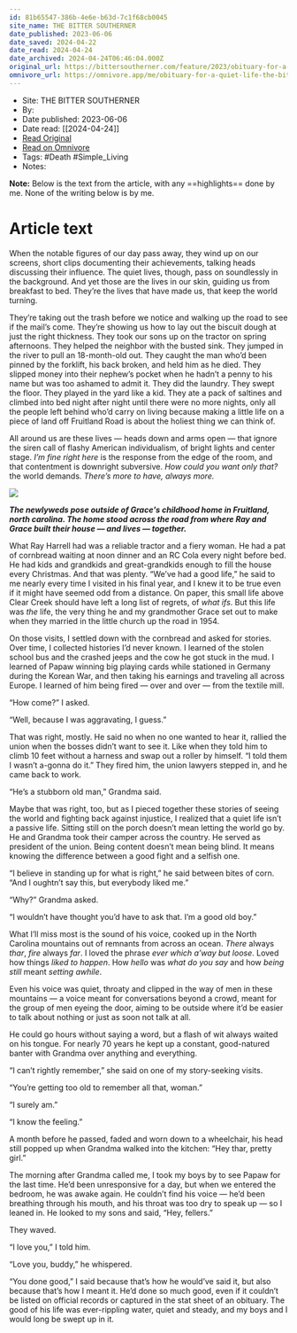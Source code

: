 ```yaml
---
id: 81b65547-386b-4e6e-b63d-7c1f68cb0045
site_name: THE BITTER SOUTHERNER
date_published: 2023-06-06
date_saved: 2024-04-22
date_read: 2024-04-24
date_archived: 2024-04-24T06:46:04.000Z
original_url: https://bittersoutherner.com/feature/2023/obituary-for-a-quiet-life/
omnivore_url: https://omnivore.app/me/obituary-for-a-quiet-life-the-bitter-southerner-18f04208e8c
---
```


 - Site: THE BITTER SOUTHERNER
 - By: 
 - Date published: 2023-06-06
 - Date read: [[2024-04-24]]
 - [Read Original](https://bittersoutherner.com/feature/2023/obituary-for-a-quiet-life/)
 - [Read on Omnivore](https://omnivore.app/me/obituary-for-a-quiet-life-the-bitter-southerner-18f04208e8c)
 - Tags:  #Death  #Simple_Living 
 - Notes: 

**Note:** Below is the text from the article, with any ==highlights== done by me. None of the writing below is by me.

# Article text
When the notable figures of our day pass away, they wind up on our screens, short clips documenting their achievements, talking heads discussing their influence. The quiet lives, though, pass on soundlessly in the background. And yet those are the lives in our skin, guiding us from breakfast to bed. They’re the lives that have made us, that keep the world turning. 

They’re taking out the trash before we notice and walking up the road to see if the mail’s come. They’re showing us how to lay out the biscuit dough at just the right thickness. They took our sons up on the tractor on spring afternoons. They helped the neighbor with the busted sink. They jumped in the river to pull an 18-month-old out. They caught the man who’d been pinned by the forklift, his back broken, and held him as he died. They slipped money into their nephew’s pocket when he hadn’t a penny to his name but was too ashamed to admit it. They did the laundry. They swept the floor. They played in the yard like a kid. They ate a pack of saltines and climbed into bed night after night until there were no more nights, only all the people left behind who’d carry on living because making a little life on a piece of land off Fruitland Road is about the holiest thing we can think of. 

All around us are these lives — heads down and arms open — that ignore the siren call of flashy American individualism, of bright lights and center stage. _I’m fine right here_ is the response from the edge of the room, and that contentment is downright subversive. _How could you want only that?_ the world demands. _There’s more to have, always more._ 

![](https://proxy-prod.omnivore-image-cache.app/722x1024,sRKrnssUa-0why0YNDklk5_i4UrErJy2ChpH9a_RTJQ4/https://images.squarespace-cdn.com/content/v1/51bf0e35e4b010d205f86840/d697153c-0622-42ee-959d-4d2931deff04/pic2.jpg) 

**_The newlyweds pose outside of Grace's childhood home in Fruitland, north carolina. The home stood across the road from where Ray and Grace built their house — and lives — together._**

What Ray Harrell had was a reliable tractor and a fiery woman. He had a pat of cornbread waiting at noon dinner and an RC Cola every night before bed. He had kids and grandkids and great-grandkids enough to fill the house every Christmas. And that was plenty. “We’ve had a good life,” he said to me nearly every time I visited in his final year, and I knew it to be true even if it might have seemed odd from a distance. On paper, this small life above Clear Creek should have left a long list of regrets, of _what ifs_. But this life was _the_ life, the very thing he and my grandmother Grace set out to make when they married in the little church up the road in 1954\. 

On those visits, I settled down with the cornbread and asked for stories. Over time, I collected histories I’d never known. I learned of the stolen school bus and the crashed jeeps and the cow he got stuck in the mud. I learned of Papaw winning big playing cards while stationed in Germany during the Korean War, and then taking his earnings and traveling all across Europe. I learned of him being fired — over and over — from the textile mill.

“How come?” I asked. 

“Well, because I was aggravating, I guess.”

That was right, mostly. He said no when no one wanted to hear it, rallied the union when the bosses didn’t want to see it. Like when they told him to climb 10 feet without a harness and swap out a roller by himself. “I told them I wasn’t a-gonna do it.” They fired him, the union lawyers stepped in, and he came back to work. 

“He’s a stubborn old man,” Grandma said.

Maybe that was right, too, but as I pieced together these stories of seeing the world and fighting back against injustice, I realized that a quiet life isn’t a passive life. Sitting still on the porch doesn’t mean letting the world go by. He and Grandma took their camper across the country. He served as president of the union. Being content doesn’t mean being blind. It means knowing the difference between a good fight and a selfish one.

“I believe in standing up for what is right,” he said between bites of corn. “And I oughtn’t say this, but everybody liked me.”

“Why?” Grandma asked.

“I wouldn’t have thought you’d have to ask that. I’m a good old boy.”

What I’ll miss most is the sound of his voice, cooked up in the North Carolina mountains out of remnants from across an ocean. _There_ always _thar_, _fire_ always _far_. I loved the phrase _ever which a’way but loose_. Loved how things _liked to happen_. How _hello_ was _what do you say_ and how _being still_ meant _setting awhile_. 

Even his voice was quiet, throaty and clipped in the way of men in these mountains — a voice meant for conversations beyond a crowd, meant for the group of men eyeing the door, aiming to be outside where it’d be easier to talk about nothing or just as soon not talk at all. 

He could go hours without saying a word, but a flash of wit always waited on his tongue. For nearly 70 years he kept up a constant, good-natured banter with Grandma over anything and everything. 

“I can’t rightly remember,” she said on one of my story-seeking visits.

“You’re getting too old to remember all that, woman.”

“I surely am.”

“I know the feeling.”

A month before he passed, faded and worn down to a wheelchair, his head still popped up when Grandma walked into the kitchen: “Hey thar, pretty girl.” 

The morning after Grandma called me, I took my boys by to see Papaw for the last time. He’d been unresponsive for a day, but when we entered the bedroom, he was awake again. He couldn’t find his voice — he’d been breathing through his mouth, and his throat was too dry to speak up — so I leaned in. He looked to my sons and said, “Hey, fellers.”

They waved. 

“I love you,” I told him.

“Love you, buddy,” he whispered. 

“You done good,” I said because that’s how he would’ve said it, but also because that’s how I meant it. He’d done so much good, even if it couldn’t be listed on official records or captured in the stat sheet of an obituary. The good of his life was ever-rippling water, quiet and steady, and my boys and I would long be swept up in it. 